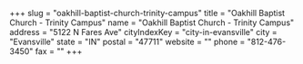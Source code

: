 +++
slug = "oakhill-baptist-church-trinity-campus"
title = "Oakhill Baptist Church - Trinity Campus"
name = "Oakhill Baptist Church - Trinity Campus"
address = "5122 N Fares Ave"
cityIndexKey = "city-in-evansville"
city = "Evansville"
state = "IN"
postal = "47711"
website = ""
phone = "812-476-3450"
fax = ""
+++
